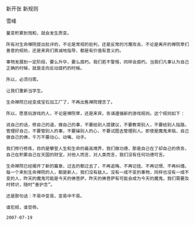 
新开张 新规则

雪峰


    量变积累到饱和，就会发生质变。

    所有对生命禅院提出批评的，不论是常规的批判，还是反常的污蔑攻击，不论是离开的禅院草们善意的规劝，还是来宾们真诚地指导，都是有价值有意义的。

    事物发展到一定阶段，要么升华，要么腐朽。我们若不警惕，同样会腐朽。当我们凡事认为自己正确的时候，就是走向反动腐朽的时候。

    所以，必须归零。

    让我们重新当学生。

    生命禅院已经变成宝石加工厂了，不再出售禅院理念了。

    所以，愿意玩游戏的人，不论是禅院草，还是来宾，务请遵循新的游戏规则。这个规则如下：

    说自己的话，修自己的道，做自己的事，不要给别人提建议，不要教育别人，不要给别人指路，管理好自己，不要管别人的事，不要操别人的心，不要试图去管理别人。即使是魔鬼来临，自己做自己的佛，千万不要动心、动嘴、动手。

    我们修行修炼，目的是攀登人生和生命的最高境界，我们做功德，那是自己在了却自己的债务，自己在积累自己在天国的财宝，对他人而言，对人类而言，我们没有任何功德可言。

    生命禅院已经揭开了新的篇章，过去的都过去了，不再追悔、不再记挂、不再记恨、不再纠缠。每一个来到生命禅院的人，都是新人，我们没有敌人。没有一成不变的事物，同样也没有一成不变的人，昨天的魔鬼可能是今天的佛菩萨，昨天的佛菩萨有可能会成为今天的魔鬼，我们需要及时转识，随时“善护念”。

    还是那句话：不易中变易，变易中不易。

    谁犯规，谁受辱。

    2007-07-19



